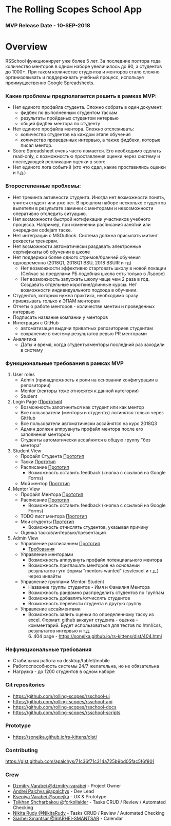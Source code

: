 # The Rolling Scopes School App

### MVP Release Date - 10-SEP-2018

# Overview 
   RSSchool функционирует уже более 5 лет. За последние полтора года количество менторов в одном наборе увеличилось до 90, а студентов до 1000+. При таком количестве студентов и менторов стало сложно организовывать и поддерживать учебный процесс, используя преимущественно Google Spreadsheets.

 ### Какие проблемы предполагается решить в рамках MVP:
   - Нет единого профайла студента. Сложно собрать в один документ: 
       - фидбек по выполненным студентом таскам
       - результаты пройденых студентом интервью 
       - общий фидбек ментора по студенту 
   - Нет единого профайла ментора. Сложно отслеживать:
       - количество студентов на каждом этапе обучения
       - количество проведенных интервью, а также фидбеки, которые писал ментор.
   - Score Spreadsheet очень часто ломается. Его необходимо сделать read-only, с возможностью проставления оценки через систему и последующей репликации оценки в score.
   - Нет единого лога событий (кто что сдал, какие проставились оценки и т.д.)
   
 ### Второстепенные проблемы:   
   - Нет трекинга активности студента. Иногда нет возможности понять, учится студент или уже нет. В прошлом наборе несколько студентов вылетели в результате заминки с менторами и невозможности оперативно отследить ситуацию. 
   - Нет возможности быстрой нотификации участников учебного процесса. Например, при изменении расписания занятий или очередном codejam таске. 
   - Нет интеграции с MSOutlook. Система должна присылать митинг реквесты тренерам. 
   - Нет возможности автоматически раздавать электронные сертификаты об обучении в школе
   - Нет поддержки более одного стримов/бранчей обучения одновременно (2018Q1, 2018Q1 BSU, 2018 BSUIR и тд)
      - Нет возможности эффективно стартовать школу в новой локации (Сейчас за пределами РБ подобная школа есть только в Львове)
      - Нет возможность запускать школу чаще чем 2 раза в год. Создавать отдельные короткие/длинные курсы. Нет возможности индивидуального подхода в обучении.
   - Студентов, которым нужна практика, необходимо сразу привязывать только к ЭПАМ менторам
   - Отчеты о работе менторов - количестве ментии и проведенных интервью
   - Подписать название компании у менторов 
   - Интеграция с GitHub
      - автоматизация выдачи приватных репозиториев cтудентам
      - сохранение в систему результатов ревью PR менторами 
   - Аналитика
      -  Даты и время, когда студенты/менторы последний раз заходили в систему
      
### Функциональные требования в рамках MVP
   1. User roles
      - Admin (принадлежность к роли на основании конфигурации в репозитории)
      - Mentor (лекторы тоже относятся к данной категории) 
      - Student 
   2. Login Page ([Прототип](https://sonejka.github.io/rs-kittens/dist/login.html))
      - Возможность залогиниться как студент или как ментор
      - Все пользователи (менторы и студенты) логинятся только через GitHub
      - Все пользователи автоматически ассайнятся на курс 2018Q3
      - Админ должен аппрувнуть профайл ментора после его заполнения ментором
      - Студенты автоматически ассайнятся в общую группу "без ментора"
   3. Student View
         - Профайл Студента [Прототип](https://sonejka.github.io/rs-kittens/dist/student-profile.html)
         - Таски [Прототип](https://sonejka.github.io/rs-kittens/dist/student-tasks.html)
         - Расписание [Прототип](https://sonejka.github.io/rs-kittens/dist/schedule.html)
           - Возможность оставить feedback (кнопка с ссылкой на Google Forms)
         - Мой ментор [Прототип](https://sonejka.github.io/rs-kittens/dist/student-mentor.html)
   4. Mentor View
         - Профайл Ментора [Прототип](https://sonejka.github.io/rs-kittens/dist/mentor-profile.html)
         - Расписание [Прототип](https://sonejka.github.io/rs-kittens/dist/schedule.html)
           - Возможность оставить feedback (кнопка с ссылкой на Google Forms)
         - TODO лист ментора [Прототип](https://sonejka.github.io/rs-kittens/dist/mentor-todo-list.html)
         - Мои студенты [Прототип](https://sonejka.github.io/rs-kittens/dist/mentor-students.html) 
           - Возможность отчислять студентов, указывая причину
         - Оценка тасков/интервью/презентаций
   5. Admin View
      - Управление расписанием [Прототип](https://sonejka.github.io/rs-kittens/dist/admin-schedule.html)
         - [Требования](/use-cases/ui-description-admin-schedule.md)
      - Управление менторами
         - Возможность аппрувнуть профайл потенциального ментора
         - Возможность приглашать менторов на основании результатов гугл формы "mentors wanted" (csv/excel и т.д.) через инвайты
      - Управление группами Mentor-Student
         - Название группы студентов - Имя и Фамилия Ментора
         - Возможность рандомно распределить студентов по группам 
         - Возможность добавлять/отчислять студентов 
         - Возможность перевести студента в другую группу
      - Управление ассайментами
         - Возможность залить оценки по определенному таску из excel. Формат: github аккаунт студента - оценка - комментарий. Будет использоваться для тестов по html/css, результатов интервью и т.д.  
    6. 404 page - https://sonejka.github.io/rs-kittens/dist/404.html
         
   
### Нефункциональные требования
   - Стабильная работа на desktop/tablet/mobile
   - Работоспособность системы 24/7 желательна, но не обязательна
   - Нагрузка - до 1200 студентов в одном наборе

### Git repositories
- https://github.com/rolling-scopes/rsschool-ui
- https://github.com/rolling-scopes/rsschool-api
- https://github.com/rolling-scopes/rsschool-docs
- https://github.com/rolling-scopes/rsschool-scripts
   
### Prototype
  - https://sonejka.github.io/rs-kittens/dist/
  
### Contributing
https://gist.github.com/apalchys/71c36f71c314a725b9bd05fac5f6f801

### Crew
  - [Dzmitry Varabei @dzmitry-varabei](https://github.com/dzmitry-varabei/) - Project Owner
  - [Andrei Palchys @apalchys](https://github.com/apalchys) - Dev Lead
  - [Kseniya Varabei @sonejka](https://github.com/sonejka) - UX & Prototype
  - [Tsikhan Shcharbakou @forkollaider](https://github.com/forkollaider) - Tasks CRUD / Review / Automated Checking 
  - [Nikita Rudy @NikitaRudy](https://github.com/NikitaRudy) - Tasks CRUD / Review / Automated Checking 
  - [Siarhei Smantsar @SIARHEI-SMANTSAR](https://github.com/SIARHEI-SMANTSAR) - Calendar 


 
